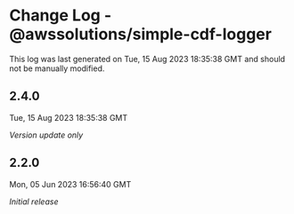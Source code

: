 # Change Log - @awssolutions/simple-cdf-logger

This log was last generated on Tue, 15 Aug 2023 18:35:38 GMT and should not be manually modified.

## 2.4.0
Tue, 15 Aug 2023 18:35:38 GMT

_Version update only_

## 2.2.0
Mon, 05 Jun 2023 16:56:40 GMT

_Initial release_

